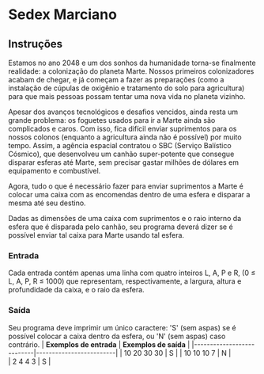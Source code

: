 # Sedex Marciano

## Instruções
Estamos no ano 2048 e um dos sonhos da humanidade torna-se finalmente realidade: a colonização do planeta Marte. Nossos primeiros colonizadores acabam de chegar, e já começam a fazer as preparações (como a instalação de cúpulas de oxigênio e tratamento do solo para agricultura) para que mais pessoas possam tentar uma nova vida no planeta vizinho.

Apesar dos avanços tecnológicos e desafios vencidos, ainda resta um grande problema: os foguetes usados para ir a Marte ainda são complicados e caros. Com isso, fica difícil enviar suprimentos para os nossos colonos (enquanto a agricultura ainda não é possível) por muito tempo. Assim, a agência espacial contratou o SBC (Serviço Balístico Cósmico), que desenvolveu um canhão super-potente que consegue disparar esferas até Marte, sem precisar gastar milhões de dólares em equipamento e combustível.

Agora, tudo o que é necessário fazer para enviar suprimentos a Marte é colocar uma caixa com as encomendas dentro de uma esfera e disparar a mesma até seu destino.

Dadas as dimensões de uma caixa com suprimentos e o raio interno da esfera que é disparada pelo canhão, seu programa deverá dizer se é possível enviar tal caixa para Marte usando tal esfera.

### Entrada
Cada entrada contém apenas uma linha com quatro inteiros L, A, P e R, (0 ≤ L, A, P, R ≤ 1000) que representam, respectivamente, a largura, altura e profundidade da caixa, e o raio da esfera.

### Saída
Seu programa deve imprimir um único caractere: 'S' (sem aspas) se é possível colocar a caixa dentro da esfera, ou 'N' (sem aspas) caso contrário.
| **Exemplos de entrada**   | **Exemplos de saída** |
|---------------------------|-------------------------|
| 10 20 30 30               | S    | 
| 10 10 10 7                | N    |  
| 2 4 4 3                   | S    |  
